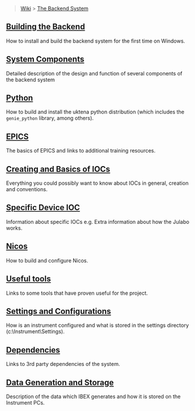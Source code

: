 > [Wiki](Home) > [The Backend System](The-Backend-System)

## [Building the Backend](First-time-installing-and-building-(Windows))

How to install and build the backend system for the first time on Windows.

## [System Components](System-components)

Detailed description of the design and function of several components of the backend system

## [Python](Building-and-installing-uktena)

How to build and install the uktena python distribution (which includes the `genie_python` library, among others).

## [EPICS](EPICS)

The basics of EPICS and links to additional training resources.

## [Creating and Basics of IOCs](IOCs)

Everything you could possibly want to know about IOCs in general, creation and conventions.

## [Specific Device IOC](Specific-Device-IOC)

Information about specific IOCs e.g. Extra information about how the Julabo works.

## [Nicos](Nicos)

How to build and configure Nicos.

## [Useful tools](Useful-tools)

Links to some tools that have proven useful for the project.

## [Settings and Configurations](Settings-and-Configurations)

How is an instrument configured and what is stored in the settings directory (c:\Instrument\Settings).

## [Dependencies](https://github.com/ISISComputingGroup/IBEX/wiki/ReleaseNotes_Dev#Dependencies)

Links to 3rd party dependencies of the system.

## [Data Generation and Storage](Data-Generation-and-Storage-on-Instrument-PCs-(NDX's))

Description of the data which IBEX generates and how it is stored on the Instrument PCs.
